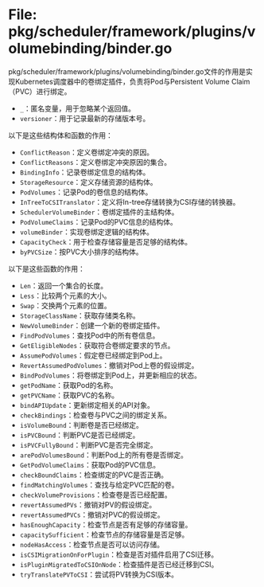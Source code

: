 # File: pkg/scheduler/framework/plugins/volumebinding/binder.go

pkg/scheduler/framework/plugins/volumebinding/binder.go文件的作用是实现Kubernetes调度器中的卷绑定插件，负责将Pod与Persistent Volume Claim（PVC）进行绑定。

- `_`：匿名变量，用于忽略某个返回值。
- `versioner`：用于记录最新的存储版本号。

以下是这些结构体和函数的作用：

- `ConflictReason`：定义卷绑定冲突的原因。
- `ConflictReasons`：定义卷绑定冲突原因的集合。
- `BindingInfo`：记录卷绑定信息的结构体。
- `StorageResource`：定义存储资源的结构体。
- `PodVolumes`：记录Pod的卷信息的结构体。
- `InTreeToCSITranslator`：定义将In-tree存储转换为CSI存储的转换器。
- `SchedulerVolumeBinder`：卷绑定插件的主结构体。
- `PodVolumeClaims`：记录Pod的PVC信息的结构体。
- `volumeBinder`：实现卷绑定逻辑的结构体。
- `CapacityCheck`：用于检查存储容量是否足够的结构体。
- `byPVCSize`：按PVC大小排序的结构体。

以下是这些函数的作用：

- `Len`：返回一个集合的长度。
- `Less`：比较两个元素的大小。
- `Swap`：交换两个元素的位置。
- `StorageClassName`：获取存储类名称。
- `NewVolumeBinder`：创建一个新的卷绑定插件。
- `FindPodVolumes`：查找Pod中的所有卷信息。
- `GetEligibleNodes`：获取符合卷绑定要求的节点。
- `AssumePodVolumes`：假定卷已经绑定到Pod上。
- `RevertAssumedPodVolumes`：撤销对Pod上卷的假设绑定。
- `BindPodVolumes`：将卷绑定到Pod上，并更新相应的状态。
- `getPodName`：获取Pod的名称。
- `getPVCName`：获取PVC的名称。
- `bindAPIUpdate`：更新绑定相关的API对象。
- `checkBindings`：检查卷与PVC之间的绑定关系。
- `isVolumeBound`：判断卷是否已经绑定。
- `isPVCBound`：判断PVC是否已经绑定。
- `isPVCFullyBound`：判断PVC是否完全绑定。
- `arePodVolumesBound`：判断Pod上的所有卷是否绑定。
- `GetPodVolumeClaims`：获取Pod的PVC信息。
- `checkBoundClaims`：检查绑定的PVC是否正确。
- `findMatchingVolumes`：查找与给定PVC匹配的卷。
- `checkVolumeProvisions`：检查卷是否已经配置。
- `revertAssumedPVs`：撤销对PV的假设绑定。
- `revertAssumedPVCs`：撤销对PVC的假设绑定。
- `hasEnoughCapacity`：检查节点是否有足够的存储容量。
- `capacitySufficient`：检查节点的存储容量是否足够。
- `nodeHasAccess`：检查节点是否可以访问存储。
- `isCSIMigrationOnForPlugin`：检查是否对插件启用了CSI迁移。
- `isPluginMigratedToCSIOnNode`：检查插件是否已经迁移到CSI。
- `tryTranslatePVToCSI`：尝试将PV转换为CSI版本。

